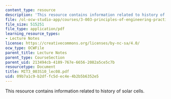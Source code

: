 ```yaml
---
content_type: resource
description: 'This resource contains information related to history of solar cells. '
file: /ol-ocw-studio-app/courses/3-003-principles-of-engineering-practice-spring-2010/09b7a1c9b2dffc5dec4e4b2b5b6352e5_MIT3_003S10_lec08.pdf
file_size: 515251
file_type: application/pdf
learning_resource_types:
- Lecture Notes
license: https://creativecommons.org/licenses/by-nc-sa/4.0/
ocw_type: OCWFile
parent_title: Lecture Notes
parent_type: CourseSection
parent_uid: 213494cb-4189-767e-6656-2082a5ce5c7b
resourcetype: Document
title: MIT3_003S10_lec08.pdf
uid: 09b7a1c9-b2df-fc5d-ec4e-4b2b5b6352e5
---
```

This resource contains information related to history of solar cells. 